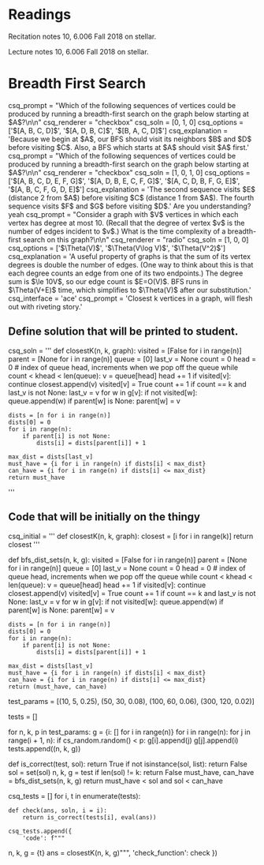# Readings 
Recitation notes 10, 6.006 Fall 2018 on stellar.

Lecture notes 10, 6.006 Fall 2018 on stellar.
# Breadth First Search


<question multiplechoice>
csq_prompt = "Which of the following sequences of vertices could be produced by running a breadth-first search on the graph below starting at $A$?\n\n"
csq_renderer = "checkbox"
csq_soln = [0, 1, 0]
csq_options =  ['$[A, B, C, D]$',
 '$[A, D, B, C]$',
 '$[B, A, C, D]$']
csq_explanation = 'Because we begin at $A$, our BFS should visit its neighbors $B$ and $D$ before visiting $C$. Also, a BFS which starts at $A$ should visit $A$ first.'
</question>


<question multiplechoice>
csq_prompt = "Which of the following sequences of vertices could be produced by running a breadth-first search on the graph below starting at $A$?\n\n"
csq_renderer = "checkbox"
csq_soln = [1, 0, 1, 0]
csq_options =  ['$[A, B, C, D, E, F, G]$',
 '$[A, D, B, E, C, F, G]$',
 '$[A, C, D, B, F, G, E]$',
 '$[A, B, C, F, G, D, E]$']
csq_explanation = 'The second sequence visits $E$ (distance 2 from $A$) before visiting $C$ (distance 1 from $A$). The fourth sequence visits $F$ and $G$ before visiting $D$.'
</question>

<checkyourself>
Are you understanding?
<showhide>
yeah
</showhide>
</checkyourself>

<question multiplechoice>
csq_prompt = "Consider a graph with $V$ vertices in which each vertex has degree at most 10. (Recall that the degree of vertex $v$ is the number of edges incident to $v$.) What is the time complexity of a breadth-first search on this graph?\n\n"
csq_renderer = "radio"
csq_soln = [1, 0, 0]
csq_options =  ['$\Theta(V)$',
 '$\Theta(V\log V)$',
 '$\Theta(V^2)$']
csq_explanation = 'A useful property of graphs is that the sum of its vertex degrees is double the number of edges. (One way to think about this is that each degree counts an edge from one of its two endpoints.) The degree sum is $\le 10V$, so our edge count is $E=O(V)$. BFS runs in $\Theta(V+E)$ time, which simplifies to $\Theta(V)$ after our substitution.'
</question>


<question pythoncode>
csq_interface = 'ace'
csq_prompt = 'Closest k vertices in a graph, will flesh out with riveting story.'

## Define solution that will be printed to student.
csq_soln = '''
def closestK(n, k, graph):
    visited = [False for i in range(n)]
    parent = [None for i in range(n)]
    queue = [0]
    last_v = None
    count = 0
    head = 0  # index of queue head, increments when we pop off the queue
    while count < khead < len(queue):
        v = queue[head]
        head += 1
        if visited[v]:
            continue
        closest.append(v)
        visited[v] = True
        count += 1
        if count == k and last_v is not None:
            last_v = v
        for w in g[v]:
            if not visited[w]:
                queue.append(w)
                if parent[w] is None:
                    parent[w] = v

    dists = [n for i in range(n)]
    dists[0] = 0
    for i in range(n):
        if parent[i] is not None:
            dists[i] = dists[parent[i]] + 1

    max_dist = dists[last_v]
    must_have = {i for i in range(n) if dists[i] < max_dist}
    can_have = {i for i in range(n) if dists[i] <= max_dist}
    return must_have
'''

## Code that will be initially on the thingy
csq_initial = '''
def closestK(n, k, graph):
    closest = [i for i in range(k)]
    return closest
'''

def bfs_dist_sets(n, k, g):
    visited = [False for i in range(n)]
    parent = [None for i in range(n)]
    queue = [0]
    last_v = None
    count = 0
    head = 0  # index of queue head, increments when we pop off the queue
    while count < khead < len(queue):
        v = queue[head]
        head += 1
        if visited[v]:
            continue
        closest.append(v)
        visited[v] = True
        count += 1
        if count == k and last_v is not None:
            last_v = v
        for w in g[v]:
            if not visited[w]:
                queue.append(w)
                if parent[w] is None:
                    parent[w] = v

    dists = [n for i in range(n)]
    dists[0] = 0
    for i in range(n):
        if parent[i] is not None:
            dists[i] = dists[parent[i]] + 1

    max_dist = dists[last_v]
    must_have = {i for i in range(n) if dists[i] < max_dist}
    can_have = {i for i in range(n) if dists[i] <= max_dist}
    return (must_have, can_have)

test_params = [(10, 5, 0.25),
         (50, 30, 0.08),
         (100, 60, 0.06),
         (300, 120, 0.02)]

tests = []

for n, k, p in test_params:
    g = {i: [] for i in range(n)}
    for i in range(n):
        for j in range(i + 1, n):
            if cs_random.random() < p:
                g[i].append(j)
                g[j].append(i)
    tests.append((n, k, g))


def is_correct(test, sol):
    return True
    if not isinstance(sol, list):
        return False
    sol = set(sol)
    n, k, g = test
    if len(sol) != k:
        return False
    must_have, can_have = bfs_dist_sets(n, k, g)
    return must_have < sol and sol < can_have


csq_tests = []
for i, t in enumerate(tests):

    def check(ans, soln, i = i):
        return is_correct(tests[i], eval(ans))
        
    csq_tests.append({
        'code': f"""
n, k, g = {t}
ans = closestK(n, k, g)""",
        'check_function': check
    })

</question> 
